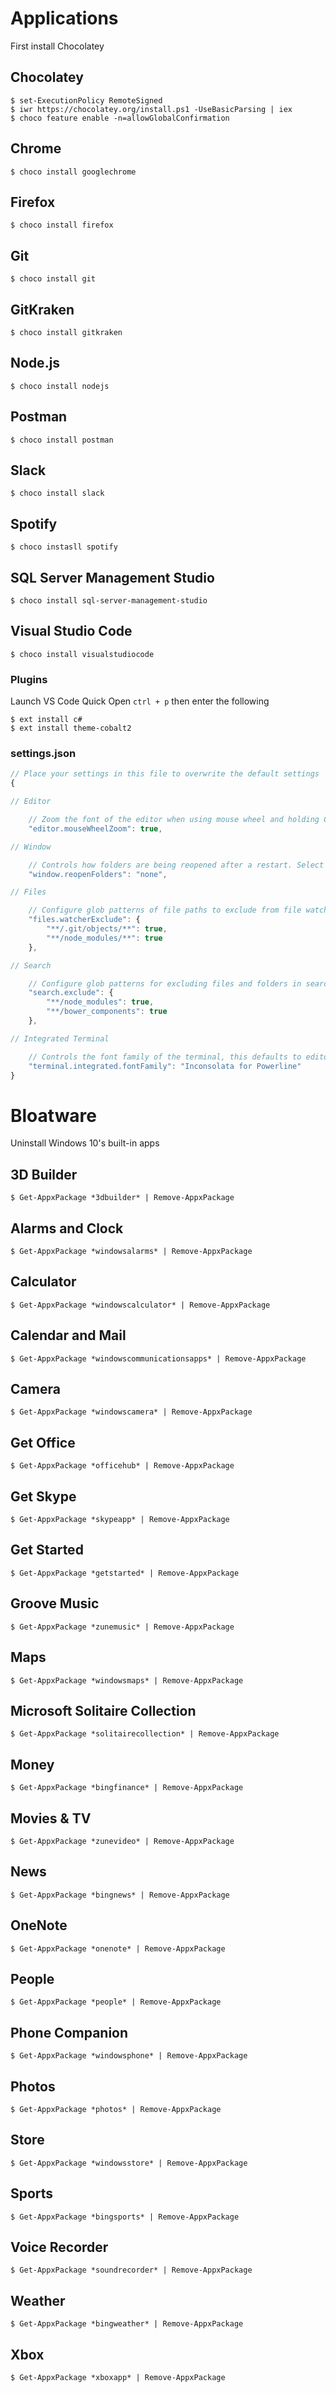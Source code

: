 # Applications
First install Chocolatey
## Chocolatey
	$ set-ExecutionPolicy RemoteSigned
	$ iwr https://chocolatey.org/install.ps1 -UseBasicParsing | iex
	$ choco feature enable -n=allowGlobalConfirmation

## Chrome
	$ choco install googlechrome

## Firefox
    $ choco install firefox

## Git
	$ choco install git

## GitKraken
    $ choco install gitkraken

## Node.js
    $ choco install nodejs

## Postman
	$ choco install postman

## Slack
	$ choco install slack

## Spotify
    $ choco instasll spotify

## SQL Server Management Studio
	$ choco install sql-server-management-studio

## Visual Studio Code
	$ choco install visualstudiocode
### Plugins
Launch VS Code Quick Open ```ctrl + p``` then enter the following

    $ ext install c#
    $ ext install theme-cobalt2

### settings.json
```javascript
// Place your settings in this file to overwrite the default settings
{

// Editor

    // Zoom the font of the editor when using mouse wheel and holding Ctrl
    "editor.mouseWheelZoom": true,

// Window

    // Controls how folders are being reopened after a restart. Select 'none' to never reopen a folder, 'one' to reopen the last folder you worked on or 'all' to reopen all folders of your last session.
    "window.reopenFolders": "none",

// Files

    // Configure glob patterns of file paths to exclude from file watching. Changing this setting requires a restart. When you experience Code consuming lots of cpu time on startup, you can exclude large folders to reduce the initial load.
    "files.watcherExclude": {
        "**/.git/objects/**": true,
        "**/node_modules/**": true
    },

// Search

    // Configure glob patterns for excluding files and folders in searches. Inherits all glob patterns from the files.exclude setting.
    "search.exclude": {
        "**/node_modules": true,
        "**/bower_components": true
    },

// Integrated Terminal

    // Controls the font family of the terminal, this defaults to editor.fontFamily's value.
    "terminal.integrated.fontFamily": "Inconsolata for Powerline"
}
```

# Bloatware
Uninstall Windows 10's built-in apps
## 3D Builder
    $ Get-AppxPackage *3dbuilder* | Remove-AppxPackage

## Alarms and Clock
    $ Get-AppxPackage *windowsalarms* | Remove-AppxPackage

## Calculator
    $ Get-AppxPackage *windowscalculator* | Remove-AppxPackage

## Calendar and Mail
    $ Get-AppxPackage *windowscommunicationsapps* | Remove-AppxPackage

## Camera
    $ Get-AppxPackage *windowscamera* | Remove-AppxPackage

## Get Office
    $ Get-AppxPackage *officehub* | Remove-AppxPackage

## Get Skype
    $ Get-AppxPackage *skypeapp* | Remove-AppxPackage

## Get Started
    $ Get-AppxPackage *getstarted* | Remove-AppxPackage

## Groove Music
    $ Get-AppxPackage *zunemusic* | Remove-AppxPackage

## Maps
    $ Get-AppxPackage *windowsmaps* | Remove-AppxPackage

## Microsoft Solitaire Collection
    $ Get-AppxPackage *solitairecollection* | Remove-AppxPackage

## Money
    $ Get-AppxPackage *bingfinance* | Remove-AppxPackage

## Movies & TV
    $ Get-AppxPackage *zunevideo* | Remove-AppxPackage

## News
    $ Get-AppxPackage *bingnews* | Remove-AppxPackage

## OneNote
    $ Get-AppxPackage *onenote* | Remove-AppxPackage

## People
    $ Get-AppxPackage *people* | Remove-AppxPackage

## Phone Companion
    $ Get-AppxPackage *windowsphone* | Remove-AppxPackage

## Photos
    $ Get-AppxPackage *photos* | Remove-AppxPackage

## Store
    $ Get-AppxPackage *windowsstore* | Remove-AppxPackage

## Sports
    $ Get-AppxPackage *bingsports* | Remove-AppxPackage

## Voice Recorder
    $ Get-AppxPackage *soundrecorder* | Remove-AppxPackage

## Weather
    $ Get-AppxPackage *bingweather* | Remove-AppxPackage

## Xbox
    $ Get-AppxPackage *xboxapp* | Remove-AppxPackage